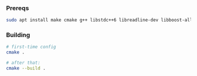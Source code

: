 
### Prereqs

```bash
sudo apt install make cmake g++ libstdc++6 libreadline-dev libboost-all-dev
```

### Building

```bash
# first-time config
cmake .

# after that:
cmake --build .
```
